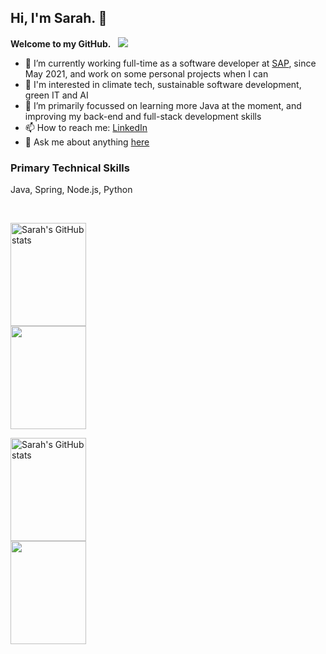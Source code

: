 <!--
✨ This README appears on your GitHub profile. ✨
Ideas:
- 👯 I’m looking to collaborate on ...
- 🤔 I’m looking for help with ...
- ⚡ Fun fact: ...
- 😄 Pronouns: she/her
-->

## Hi, I'm Sarah. 👋

<b>Welcome to my GitHub.</b> &nbsp; ![](https://komarev.com/ghpvc/?username=scaulfield7&color=yellow&style=pixel) <!-- Visit https://komarev.com/ghpvc/?username=scaulfield7 to view stats -->

- 🔭 I’m currently working full-time as a software developer at [SAP](https://www.sap.com), since May 2021, and work on some personal projects when I can
- 👀 I'm interested in climate tech, sustainable software development, green IT and AI
- 🌱 I’m primarily focussed on learning more Java at the moment, and improving my back-end and full-stack development skills
- 📫 How to reach me: [LinkedIn](https://www.linkedin.com/in/scaulfield7)
- 💬 Ask me about anything [here](https://github.com/scaulfield7/scaulfield7/issues)


### Primary Technical Skills
Java, Spring, Node.js, Python

<br>

<!-- GitHub stats to show only in dark themes -->
<a href="https://github.com/anuraghazra/github-readme-stats#gh-dark-mode-only"><img align="center" height=165px width=49% src="https://github-readme-stats.vercel.app/api?username=scaulfield7&theme=transparent&show_icons=true&title_color=ffffff&text_color=848D97&icon_color=848D97&include_all_commits=true&hide=issues&hide_rank=true" alt="Sarah's GitHub stats" /></a>
&nbsp;
<a href="https://github.com/anuraghazra/github-readme-stats#gh-dark-mode-only"><img align="center" height=165px width=49% src="https://github-readme-stats.vercel.app/api/top-langs/?username=scaulfield7&theme=transparent&layout=compact&size_weight=0.5&count_weight=0.5&hide=scss&title_color=ffffff&text_color=848D97&icon_color=848D97" /></a>

<!-- GitHub stats to show only in light themes -->
<a href="https://github.com/anuraghazra/github-readme-stats#gh-light-mode-only"><img align="center" height=165px width=49% src="https://github-readme-stats.vercel.app/api?username=scaulfield7&theme=transparent&show_icons=true&title_color=000000&text_color=848D97&icon_color=848D97&include_all_commits=true&hide=issues&hide_rank=true" alt="Sarah's GitHub stats" /></a>
&nbsp;
<a href="https://github.com/anuraghazra/github-readme-stats#gh-light-mode-only"><img align="center" height=165px width=49% src="https://github-readme-stats.vercel.app/api/top-langs/?username=scaulfield7&theme=transparent&layout=compact&size_weight=0.5&count_weight=0.5&hide=scss&title_color=000000&text_color=848D97&icon_color=848D97" /></a>
